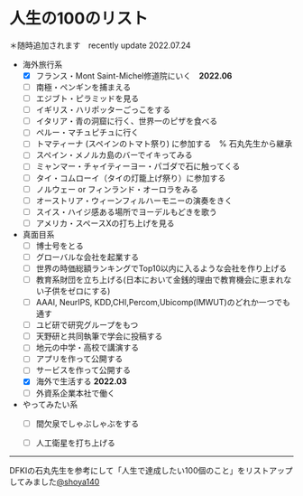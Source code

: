 # 人生の100のリスト

＊随時追加されます　recently update 2022.07.24

- 海外旅行系
	* [x] フランス・Mont Saint-Michel修道院にいく　**2022.06**
	* [ ] 南極・ペンギンを捕まえる
	* [ ] エジブト・ピラミッドを見る
	* [ ] イギリス・ハリポッターごっこをする 
	* [ ] イタリア・青の洞窟に行く、世界一のピザを食べる
	* [ ] ペルー・マチュピチュに行く
	* [ ] トマティーナ (スペインのトマト祭り) に参加する　% 石丸先生から継承
	* [ ] スペイン・メノルカ島のバーでイキってみる
	* [ ] ミャンマー・チャイティーヨー・パゴダで石に触ってくる
	* [ ] タイ・コムローイ（タイの灯籠上げ祭り）に参加する
	* [ ] ノルウェー or フィンランド・オーロラをみる
	* [ ] オーストリア・ウィーンフィルハーモニーの演奏をきく
	* [ ] スイス・ハイジ感ある場所でヨーデルもどきを歌う
	* [ ] アメリカ・スペースXの打ち上げを見る

- 真面目系
	* [ ] 博士号をとる
	* [ ] グローバルな会社を起業する
	* [ ] 世界の時価総額ランキングでTop10以内に入るような会社を作り上げる
	* [ ] 教育系財団を立ち上げる(日本において金銭的理由で教育機会に恵まれない子供をゼロにする)
	* [ ] AAAI, NeurIPS, KDD,CHI,Percom,Ubicomp(IMWUT)のどれか一つでも通す
	* [ ] ユビ研で研究グループをもつ　
	* [ ] 天野研と共同執筆で学会に投稿する
	* [ ] 地元の中学・高校で講演する
	* [ ] アプリを作って公開する
	* [ ] サービスを作って公開する
	* [x] 海外で生活する **2022.03**
	* [ ] 外資系企業本社で働く

- やってみたい系
	* [ ] 間欠泉でしゃぶしゃぶをする
	* [ ] 人工衛星を打ち上げる


***
DFKIの石丸先生を参考にして「人生で達成したい100個のこと」をリストアップしてみました[@shoya140](https://github.com/shoya140/100todo)

